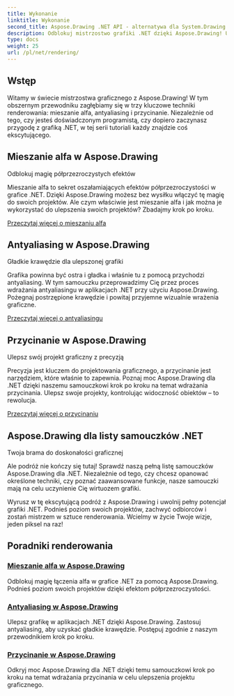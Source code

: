 ```yaml
---
title: Wykonanie
linktitle: Wykonanie
second_title: Aspose.Drawing .NET API - alternatywa dla System.Drawing.Common
description: Odblokuj mistrzostwo grafiki .NET dzięki Aspose.Drawing! Ulepsz projekty dzięki mieszaniu alfa w celu uzyskania półprzezroczystych efektów. Naucz się wygładzania i obcinania, aby uzyskać ulepszone projekty.
type: docs
weight: 25
url: /pl/net/rendering/
---
```

## Wstęp

Witamy w świecie mistrzostwa graficznego z Aspose.Drawing! W tym obszernym przewodniku zagłębiamy się w trzy kluczowe techniki renderowania: mieszanie alfa, antyaliasing i przycinanie. Niezależnie od tego, czy jesteś doświadczonym programistą, czy dopiero zaczynasz przygodę z grafiką .NET, w tej serii tutoriali każdy znajdzie coś ekscytującego.

## Mieszanie alfa w Aspose.Drawing
Odblokuj magię półprzezroczystych efektów

Mieszanie alfa to sekret oszałamiających efektów półprzezroczystości w grafice .NET. Dzięki Aspose.Drawing możesz bez wysiłku włączyć tę magię do swoich projektów. Ale czym właściwie jest mieszanie alfa i jak można je wykorzystać do ulepszenia swoich projektów? Zbadajmy krok po kroku.

[Przeczytaj więcej o mieszaniu alfa](./alpha-blending/)

## Antyaliasing w Aspose.Drawing
Gładkie krawędzie dla ulepszonej grafiki

Grafika powinna być ostra i gładka i właśnie tu z pomocą przychodzi antyaliasing. W tym samouczku przeprowadzimy Cię przez proces wdrażania antyaliasingu w aplikacjach .NET przy użyciu Aspose.Drawing. Pożegnaj postrzępione krawędzie i powitaj przyjemne wizualnie wrażenia graficzne.

[Przeczytaj więcej o antyaliasingu](./antialiasing/)

## Przycinanie w Aspose.Drawing
Ulepsz swój projekt graficzny z precyzją

Precyzja jest kluczem do projektowania graficznego, a przycinanie jest narzędziem, które właśnie to zapewnia. Poznaj moc Aspose.Drawing dla .NET dzięki naszemu samouczkowi krok po kroku na temat wdrażania przycinania. Ulepsz swoje projekty, kontrolując widoczność obiektów – to rewolucja.

[Przeczytaj więcej o przycinaniu](./clipping/)

## Aspose.Drawing dla listy samouczków .NET
Twoja brama do doskonałości graficznej

Ale podróż nie kończy się tutaj! Sprawdź naszą pełną listę samouczków Aspose.Drawing dla .NET. Niezależnie od tego, czy chcesz opanować określone techniki, czy poznać zaawansowane funkcje, nasze samouczki mają na celu uczynienie Cię wirtuozem grafiki.

Wyrusz w tę ekscytującą podróż z Aspose.Drawing i uwolnij pełny potencjał grafiki .NET. Podnieś poziom swoich projektów, zachwyć odbiorców i zostań mistrzem w sztuce renderowania. Wcielmy w życie Twoje wizje, jeden piksel na raz!
## Poradniki renderowania
### [Mieszanie alfa w Aspose.Drawing](./alpha-blending/)
Odblokuj magię łączenia alfa w grafice .NET za pomocą Aspose.Drawing. Podnieś poziom swoich projektów dzięki efektom półprzezroczystości.
### [Antyaliasing w Aspose.Drawing](./antialiasing/)
Ulepsz grafikę w aplikacjach .NET dzięki Aspose.Drawing. Zastosuj antyaliasing, aby uzyskać gładkie krawędzie. Postępuj zgodnie z naszym przewodnikiem krok po kroku.
### [Przycinanie w Aspose.Drawing](./clipping/)
Odkryj moc Aspose.Drawing dla .NET dzięki temu samouczkowi krok po kroku na temat wdrażania przycinania w celu ulepszenia projektu graficznego.